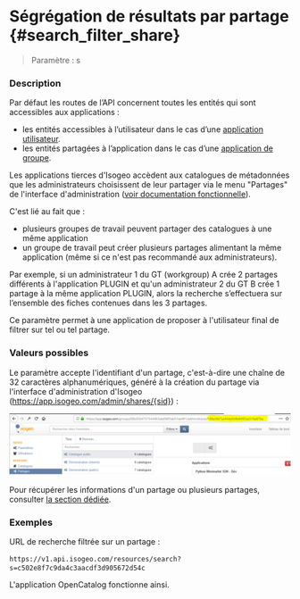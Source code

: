 # Ségrégation de résultats par partage {#search_filter_share}

> Paramètre : s

### Description

Par défaut les routes de l’API concernent toutes les entités qui sont accessibles aux applications :
* les entités accessibles à l’utilisateur dans le cas d’une [application utilisateur](/authentication/usersapps.md).
* les entités partagées à l’application dans le cas d’une [application de groupe](/authentication/groupsapps.md).

Les applications tierces d'Isogeo accèdent aux catalogues de métadonnées que les administrateurs choisissent de leur partager via le menu "Partages" de l'interface d'administration ([voir documentation fonctionnelle](http://help.isogeo.com/fr/features/admin/shares.html)).

C'est lié au fait que :

* plusieurs groupes de travail peuvent partager des catalogues à une même application
* un groupe de travail peut créer plusieurs partages alimentant la même application (même si ce n'est pas recommandé aux administrateurs).

Par exemple, si un administrateur 1 du  GT (workgroup) A crée 2 partages différents à l'application PLUGIN et qu'un administrateur 2 du GT B crée 1 partage à la même application PLUGIN, alors la recherche s’effectuera sur l’ensemble des fiches contenues dans les 3 partages.

Ce paramètre permet à une application de proposer à l'utilisateur final de filtrer sur tel ou tel partage.

### Valeurs possibles

Le paramètre accepte l'identifiant d'un partage, c'est-à-dire une chaîne de 32 caractères alphanumériques, généré à la création du partage via l'interface d'administration d'Isogeo \(https://app.isogeo.com/admin/shares/{sid}) :

![](../../assets/api_share_id_app_admin.PNG "Identifiant d\'un partage dans l\'interface d\'administration")

Pour récupérer les informations d'un partage ou plusieurs partages, consulter [la section dédiée](/shares.md).


### Exemples

URL de recherche filtrée sur un partage :

```
https://v1.api.isogeo.com/resources/search?s=c502e8f7c9da4c3aacdf3d905672d54c
```

L'application OpenCatalog fonctionne ainsi.


